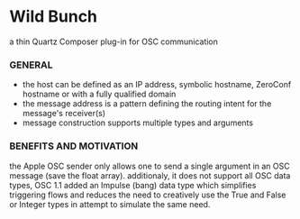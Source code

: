 
# Wild Bunch
a thin Quartz Composer plug-in for OSC communication

### GENERAL
- the host can be defined as an IP address, symbolic hostname, ZeroConf hostname or with a fully qualified domain
- the message address is a pattern defining the routing intent for the message's receiver(s)
- message construction supports multiple types and arguments

### BENEFITS AND MOTIVATION
the Apple OSC sender only allows one to send a single argument in an OSC message (save the float array). additionaly, it does not support all OSC data types,  OSC 1.1 added an Impulse (bang) data type which simplifies triggering flows and reduces the need to creatively use the True and False or Integer types in attempt to simulate the same need.
